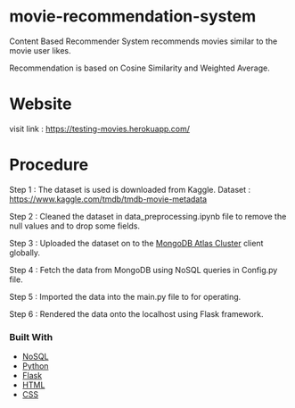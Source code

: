 # movie-recommendation-system

Content Based Recommender System recommends movies similar to the movie user likes.

Recommendation is based on Cosine Similarity and Weighted Average.

# Website
visit link : https://testing-movies.herokuapp.com/

# Procedure

Step 1 : The dataset is used is downloaded from Kaggle.
         Dataset : https://www.kaggle.com/tmdb/tmdb-movie-metadata
       
Step 2 : Cleaned the dataset in data_preprocessing.ipynb file to remove the null values and to drop some fields.

Step 3 : Uploaded the dataset on to the [MongoDB Atlas Cluster]() client globally.

Step 4 : Fetch the data from MongoDB using NoSQL queries in Config.py file.

Step 5 : Imported the data into the main.py file to for operating.

Step 6 : Rendered the data onto the localhost using Flask framework.


### Built With

* [NoSQL]()
* [Python]()
* [Flask]()
* [HTML]()
* [CSS]()
